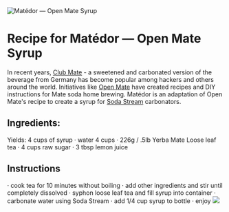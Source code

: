 <img src="http://tobystereo.com/img/matedor_logo.png" alt="Matédor — Open Mate Syrup">

Recipe for Matédor — Open Mate Syrup
=======
In recent years, <a href="http://en.wikipedia.org/wiki/Club-Mate">Club Mate</a> - a sweetened and carbonated version of the beverage from Germany has become popular among hackers and others around the world.
Initiatives like <a href="http://www.hackpittsburgh.org/brewing-open-mate-soda">Open Mate</a> have created recipes and DIY instructions for Mate soda home brewing. Matédor is an adaptation of Open Mate's recipe to create a syrup for <a href="http://en.wikipedia.org/wiki/Sodastream">Soda Stream</a> carbonators.

<h2>Ingredients:</h2>
Yields: 4 cups of syrup
· water 4 cups
· 226g / .5lb Yerba Mate Loose leaf tea
· 4 cups raw sugar
· 3 tbsp lemon juice

<h2>Instructions</h2>
· cook tea for 10 minutes without boiling
· add other ingredients and stir until completely dissolved
· syphon loose leaf tea and fill syrup into container
· carbonate water using Soda Stream
· add 1/4 cup syrup to bottle
· enjoy

<img src="http://distilleryimage11.s3.amazonaws.com/d6d99a5a00d511e28fe322000a1c8660_7.jpg"/>